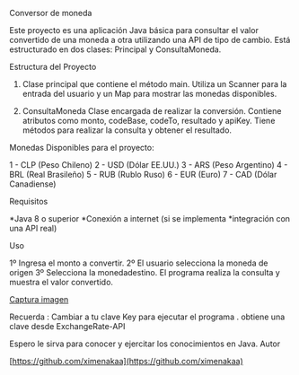 Conversor de moneda

Este proyecto es una aplicación Java básica para consultar el valor convertido de una moneda a otra utilizando una API de tipo de cambio. Está estructurado en dos clases: Principal y ConsultaMoneda.

Estructura del Proyecto

1. Clase principal que contiene el método main. Utiliza un Scanner para la entrada del usuario y un Map para mostrar las monedas disponibles.

2. ConsultaMoneda Clase encargada de realizar la conversión. Contiene atributos como monto, codeBase, codeTo, resultado y apiKey. Tiene métodos para realizar la consulta y obtener el resultado.

Monedas Disponibles para el proyecto:

1 - CLP (Peso Chileno)
2 - USD (Dólar EE.UU.)
3 - ARS (Peso Argentino)
4 - BRL (Real Brasileño)
5 - RUB (Rublo Ruso)
6 - EUR (Euro)
7 - CAD (Dólar Canadiense)

Requisitos

*Java 8 o superior
*Conexión a internet (si se implementa *integración con una API real)

Uso

1º Ingresa el monto a convertir.
2º El usuario selecciona la moneda de origen
3º Selecciona la monedadestino.
El programa realiza la consulta y muestra el valor convertido.

[Captura imagen](https://github.com/ximenakaa/ConversoMoneda-Challenger/blob/7179de0a39ddcc3d4ee39e01454e036b34e868d7/Captura%20de%20pantalla%202025-05-13%20194859.png)

Recuerda : Cambiar a tu clave Key para ejecutar el programa .
obtiene una clave desde ExchangeRate-API

Espero le sirva para conocer y ejercitar los conocimientos en Java.
Autor

[https://github.com/ximenakaa](https://github.com/ximenakaa)
